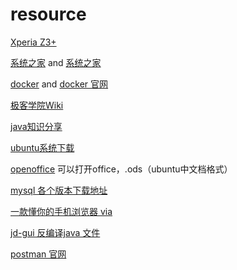 # resource

[Xperia Z3+](http://bbs.gfan.com/forum.php?mod=viewthread&tid=9191328) 

[系统之家](http://www.xitongzhijia.net/win7/201801/117820.html)  and  [系统之家](http://www.xitongzhijia.net/)

[docker](https://yeasy.gitbooks.io/docker_practice/content/)  and [docker 官网](https://docs.docker.com/install/)

[极客学院Wiki](http://wiki.jikexueyuan.com/list/front-end/)

[java知识分享](http://java1234.com/)

[ubuntu系统下载](http://cdimage.ubuntu.com/ubuntu-gnome/releases/)

[openoffice](http://www.openoffice.org/download/index.html) 可以打开office，.ods（ubuntu中文档格式）

[mysql 各个版本下载地址](http://ftp.ntu.edu.tw/MySQL/Downloads/)

[一款懂你的手机浏览器 via](https://coolapk.com/apk/mark.via)

[jd-gui 反编译java 文件](http://jd.benow.ca/)

[postman 官网](https://www.getpostman.com/)
